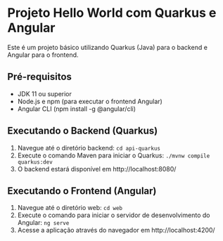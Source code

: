 # Projeto Hello World com Quarkus e Angular
Este é um projeto básico utilizando Quarkus (Java) para o backend e Angular para o frontend.

## Pré-requisitos
* JDK 11 ou superior
* Node.js e npm (para executar o frontend Angular)
* Angular CLI  (npm install -g @angular/cli)
## Executando o Backend (Quarkus)
1. Navegue até o diretório backend: `cd api-quarkus`
2. Execute o comando Maven para iniciar o Quarkus: `./mvnw compile quarkus:dev`
3. O backend estará disponível em http://localhost:8080/
## Executando o Frontend (Angular)
1. Navegue até o diretório web: `cd web`
2. Execute o comando para iniciar o servidor de desenvolvimento do Angular: `ng serve`
3. Acesse a aplicação através do navegador em http://localhost:4200/
